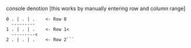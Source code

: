 

console denotion [this works by manually entering row and column range] 
  
```  0   1   2    <- Columns <br>
0 . | . | .    <- Row 0 
  ---------
1 . | . | .    <- Row 1<
  ---------<
2 . | . | .    <- Row 2```
